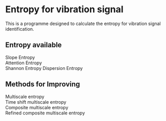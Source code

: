 # Entropy for vibration signal
This is a programme designed to calculate the entropy for vibration signal identification.

## Entropy available
Slope Entropy  
Attention Entropy  
Shannon Entropy
Dispersion Entropy
## Methods for Improving
Multiscale entropy  
Time shift multiscale entropy  
Composite multiscale entropy  
Refined composite multiscale entropy  
